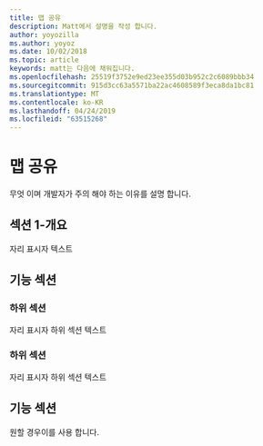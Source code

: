 ```yaml
---
title: 맵 공유
description: Matt에서 설명을 작성 합니다.
author: yoyozilla
ms.author: yoyoz
ms.date: 10/02/2018
ms.topic: article
keywords: matt는 다음에 채워집니다.
ms.openlocfilehash: 25519f3752e9ed23ee355d03b952c2c6089bbb34
ms.sourcegitcommit: 915d3cc63a5571ba22ac4608589f3eca8da1bc81
ms.translationtype: MT
ms.contentlocale: ko-KR
ms.lasthandoff: 04/24/2019
ms.locfileid: "63515268"
---
```

# <a name="map-sharing"></a>맵 공유

무엇 이며 개발자가 주의 해야 하는 이유를 설명 합니다.

## <a name="section-one---maybe-an-outline"></a>섹션 1-개요

자리 표시자 텍스트

## <a name="feature-section"></a>기능 섹션

### <a name="sub-section"></a>하위 섹션

자리 표시자 하위 섹션 텍스트

### <a name="sub-section"></a>하위 섹션

자리 표시자 하위 섹션 텍스트

## <a name="feature-section"></a>기능 섹션

원할 경우이를 사용 합니다.
